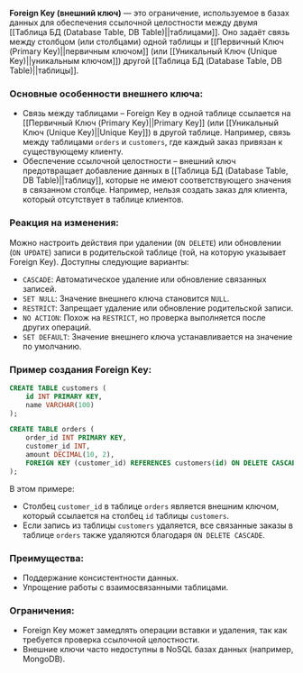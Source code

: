 **Foreign Key (внешний ключ)** — это ограничение, используемое в базах данных для обеспечения ссылочной целостности между двумя [[Таблица БД (Database Table, DB Table)||таблицами]]. Оно задаёт связь между столбцом (или столбцами) одной таблицы и [[Первичный Ключ (Primary Key)||первичным ключом]] (или [[Уникальный Ключ (Unique Key)||уникальным ключом]]) другой [[Таблица БД (Database Table, DB Table)||таблицы]].

### Основные особенности внешнего ключа:

- Связь между таблицами – Foreign Key в одной таблице ссылается на [[Первичный Ключ (Primary Key)||Primary Key]] (или [[Уникальный Ключ (Unique Key)||Unique Key]]) в другой таблице. Например, связь между таблицами `orders` и `customers`, где каждый заказ привязан к существующему клиенту.
- Обеспечение ссылочной целостности – внешний ключ предотвращает добавление данных в [[Таблица БД (Database Table, DB Table)||таблицу]], которые не имеют соответствующего значения в связанном столбце. Например, нельзя создать заказ для клиента, который отсутствует в таблице клиентов.

### Реакция на изменения:

Можно настроить действия при удалении (`ON DELETE`) или обновлении (`ON UPDATE`) записи в родительской таблице (той, на которую указывает Foreign Key). Доступны следующие варианты:

- `CASCADE`: Автоматическое удаление или обновление связанных записей.
- `SET NULL`: Значение внешнего ключа становится `NULL`.
- `RESTRICT`: Запрещает удаление или обновление родительской записи.
- `NO ACTION`: Похож на `RESTRICT`, но проверка выполняется после других операций.
- `SET DEFAULT`: Значение внешнего ключа устанавливается на значение по умолчанию.

### Пример создания Foreign Key:

``` sql
CREATE TABLE customers (
    id INT PRIMARY KEY,
    name VARCHAR(100)
);

CREATE TABLE orders (
    order_id INT PRIMARY KEY,
    customer_id INT,
    amount DECIMAL(10, 2),
    FOREIGN KEY (customer_id) REFERENCES customers(id) ON DELETE CASCADE
);
```

В этом примере:
- Столбец `customer_id` в таблице `orders` является внешним ключом, который ссылается на столбец `id` таблицы `customers`.
- Если запись из таблицы `customers` удаляется, все связанные заказы в таблице `orders` также удаляются благодаря `ON DELETE CASCADE`.

### Преимущества:

- Поддержание консистентности данных.
- Упрощение работы с взаимосвязанными таблицами.

### Ограничения:

- Foreign Key может замедлять операции вставки и удаления, так как требуется проверка ссылочной целостности.
- Внешние ключи часто недоступны в NoSQL базах данных (например, MongoDB).


